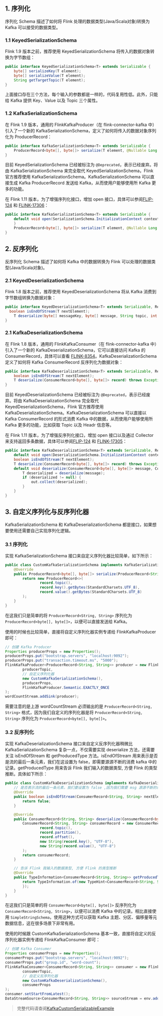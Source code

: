 ## 1. 序列化

序列化 Schema 描述了如何将 Flink 处理的数据类型(Java/Scala对象)转换为 Kafka 可以接受的数据类型。

### 1.1 KeyedSerializationSchema

Flink 1.9 版本之前，推荐使用 KeyedSerializationSchema 将传入的数据对象转换为字节数组：
```java
public interface KeyedSerializationSchema<T> extends Serializable {
    byte[] serializeKey(T element);
    byte[] serializeValue(T element);
    String getTargetTopic(T element);
}
```
上面接口存在三个方法，每个输入的参数都是一样的，代码复用性低。此外，只能给 Kafka 提供 Key、Value 以及 Topic 三个属性。

### 1.2 KafkaSerializationSchema

在 Flink 1.9 版本，通用的 FlinkKafkaProducer（在 flink-connector-kafka 中）引入了一个新的 KafkaSerializationSchema，定义了如何将传入的数据对象序列化为 ProducerRecord：
```java
public interface KafkaSerializationSchema<T> extends Serializable {
	ProducerRecord<byte[], byte[]> serialize(T element, @Nullable Long timestamp);
}
```
目前 KeyedSerializationSchema 已经被标注为 `@Deprecated`，表示已经废弃。将由 KafkaSerializationSchema 来完全取代 KeyedSerializationSchema，Flink 官方推荐使用 KafkaSerializationSchema。KafkaSerializationSchema 可以直接生成 Kafka ProducerRecord 发送给 Kafka，从而使用户能够使用所 Kafka 更多的功能。

在 Flink 1.11 版本，为了增强序列化接口，增加 open 接口，具体可以参阅[FLIP-124](https://cwiki.apache.org/confluence/pages/viewpage.action?pageId=148645988) 和 [FLINK-17306](https://issues.apache.org/jira/browse/FLINK-17306)：
```java
public interface KafkaSerializationSchema<T> extends Serializable {
	default void open(SerializationSchema.InitializationContext context) throws Exception {
	}
	ProducerRecord<byte[], byte[]> serialize(T element, @Nullable Long timestamp);
}
```

## 2. 反序列化

反序列化 Schema 描述了如何将 Kafka 中的数据转换为 Flink 可以处理的数据类型(Java/Scala对象)。

### 2.1 KeyedDeserializationSchema

Flink 1.8 版本之前，推荐使用 KeyedDeserializationSchema 将从 Kafka 消费到字节数组转换为数据对象：
```java
public interface KeyedDeserializationSchema<T> extends Serializable, ResultTypeQueryable<T> {
  boolean isEndOfStream(T nextElement);
	T deserialize(byte[] messageKey, byte[] message, String topic, int partition, long offset) throws IOException;
}
```

### 2.1 KafkaDeserializationSchema

在 Flink 1.8 版本，通用的 FlinkKafkaConsumer（在 flink-connector-kafka 中）引入了一个新的 KafkaDeserializationSchema，它可以直接访问 Kafka 的 ConsumerRecord，具体可以查看 [FLINK-8354](https://issues.apache.org/jira/browse/FLINK-8354)。KafkaDeserializationSchema 定义了如何将 Kafka ConsumerRecord 反序列化为数据对象：
```java
public interface KafkaDeserializationSchema<T> extends Serializable, ResultTypeQueryable<T> {
	boolean isEndOfStream(T nextElement);
	T deserialize(ConsumerRecord<byte[], byte[]> record) throws Exception;
}
```
目前 KeyedDeserializationSchema 已经被标注为 `@Deprecated`，表示已经废弃。将由 KafkaDeserializationSchema 完全取代 KeyedDeserializationSchema，Flink 官方推荐使用 KafkaDeserializationSchema。KafkaDeserializationSchema 可以直接以 Kafka ConsumerRecord 的形式消费 Kafka 中的数据，从而使用户能够使用所 Kafka 更多的功能，比如获取 Topic 以及 Headr 信息等。

在 Flink 1.11 版本，为了增强反序列化接口，增加 open 接口以及通过 Collector 来支持返回多条数据，具体可以参阅[FLIP-124](https://cwiki.apache.org/confluence/pages/viewpage.action?pageId=148645988) 和 [FLINK-17305](https://issues.apache.org/jira/browse/FLINK-17305)：
```java
public interface KafkaDeserializationSchema<T> extends Serializable, ResultTypeQueryable<T> {
    default void open(DeserializationSchema.InitializationContext context) throws Exception {}
    boolean isEndOfStream(T nextElement);
    T deserialize(ConsumerRecord<byte[], byte[]> record) throws Exception;
    default void deserialize(ConsumerRecord<byte[], byte[]> message, Collector<T> out) throws Exception {
        T deserialized = deserialize(message);
        if (deserialized != null) {
            out.collect(deserialized);
        }
    }
}
```

## 3. 自定义序列化与反序列化器

KafkaSerializationSchema 和 KafkaDeserializationSchema 都是接口，如果想要使用还需要自己实现序列化逻辑。

### 3.1 序列化

实现 KafkaSerializationSchema 接口来自定义序列化器比较简单，如下所示：
```java
public class CustomKafkaSerializationSchema implements KafkaSerializationSchema<ProducerRecord<String, String>> {
    @Override
    public ProducerRecord<byte[], byte[]> serialize(ProducerRecord<String, String> record, @Nullable Long timestamp) {
        return new ProducerRecord<>(
                record.topic(),
                record.key().getBytes(StandardCharsets.UTF_8),
                record.value().getBytes(StandardCharsets.UTF_8)
        );
    }
}
```
在这我们只是简单的将 `ProducerRecord<String, String>` 序列化为 `ProducerRecord<byte[], byte[]>`，以便可以直接发送给 Kafka。

使用的时候也比较简单，直接将自定义序列化器实例专递给 FlinkKafkaProducer 即可：
```java
// 创建 Kafka Producer
Properties producerProps = new Properties();
producerProps.put("bootstrap.servers", "localhost:9092");
producerProps.put("transaction.timeout.ms", "5000");
FlinkKafkaProducer<ProducerRecord<String, String>> producer = new FlinkKafkaProducer<>(
        producerTopic,
        // 自定义序列化器
        new CustomKafkaSerializationSchema(),
        producerProps,
        FlinkKafkaProducer.Semantic.EXACTLY_ONCE
);
wordCountStream.addSink(producer);
```
需要注意的是上游 wordCountStream 必须输出的是 `ProducerRecord<String, String>` 格式，因为我们自定义的序列化器是将 `ProducerRecord<String, String>` 序列化为 `ProducerRecord<byte[], byte[]>`。

### 3.2 反序列化

实现 KafkaDeserializationSchema 接口来自定义反序列化器稍微比 KafkaSerializationSchema 复杂一点，不仅需要实现 deserialize 方法，还需要关注 isEndOfStream 和 getProducedType 方法。isEndOfStream 用来表示是否是流的最后一条元素，我们在这设置为 false，即需要源源不断的消费 kafka 中的记录。getProducedType 用来告诉 Flink 我们输入的数据类型, 方便 Flink 的类型推断。具体如下所示：
```java
public class CustomKafkaDeserializationSchema implements KafkaDeserializationSchema<ConsumerRecord<String, String>> {
    // 是否表示流的最后一条元素，我们要设置为 false ,因为我们需要 msg 源源不断的被消费
    @Override
    public boolean isEndOfStream(ConsumerRecord<String, String> nextElement) {
        return false;
    }

    @Override
    public ConsumerRecord<String, String> deserialize(ConsumerRecord<byte[], byte[]> record) throws Exception {
        ConsumerRecord<String, String> consumerRecord = new ConsumerRecord<>(
                record.topic(),
                record.partition(),
                record.offset(),
                new String(record.key(), "UTF-8"),
                new String(record.value(), "UTF-8")
        );
        return consumerRecord;
    }

    // 告诉 Flink 我输入的数据类型, 方便 Flink 的类型推断
    @Override
    public TypeInformation<ConsumerRecord<String, String>> getProducedType() {
        return TypeInformation.of(new TypeHint<ConsumerRecord<String, String>>() {
        });
    }
}
```
在这我们只是简单的将 `ConsumerRecord<byte[], byte[]>` 反序列化为 `ConsumerRecord<String, String>`，以便可以消费 Kafka 中的记录。相比直接使用 `SimpleStringSchema`，使用这种方式可以获取 Kafka 主题、分区、偏移量等元数据信息，这在很多场景下非常有用。

使用的时候跟 CustomKafkaSerializationSchema 基本一致，直接将自定义的反序列化器实例专递给 FlinkKafkaConsumer 即可：
```java
// 创建 Kafka Consumer
Properties consumerProps = new Properties();
consumerProps.put("bootstrap.servers", "localhost:9092");
consumerProps.put("group.id", "word-count");
FlinkKafkaConsumer<ConsumerRecord<String, String>> consumer = new FlinkKafkaConsumer<>(
        consumerTopic,
        // 自定义反序列化器
        new CustomKafkaDeserializationSchema(),
        consumerProps
);
consumer.setStartFromLatest();
DataStreamSource<ConsumerRecord<String, String>> sourceStream = env.addSource(consumer);
```

> 完整代码请查阅[KafkaCustomSerializableExample](https://github.com/sjf0115/data-example/blob/master/flink-example/src/main/java/com/flink/example/stream/connector/kafka/serializable/KafkaCustomSerializableExample.java)
